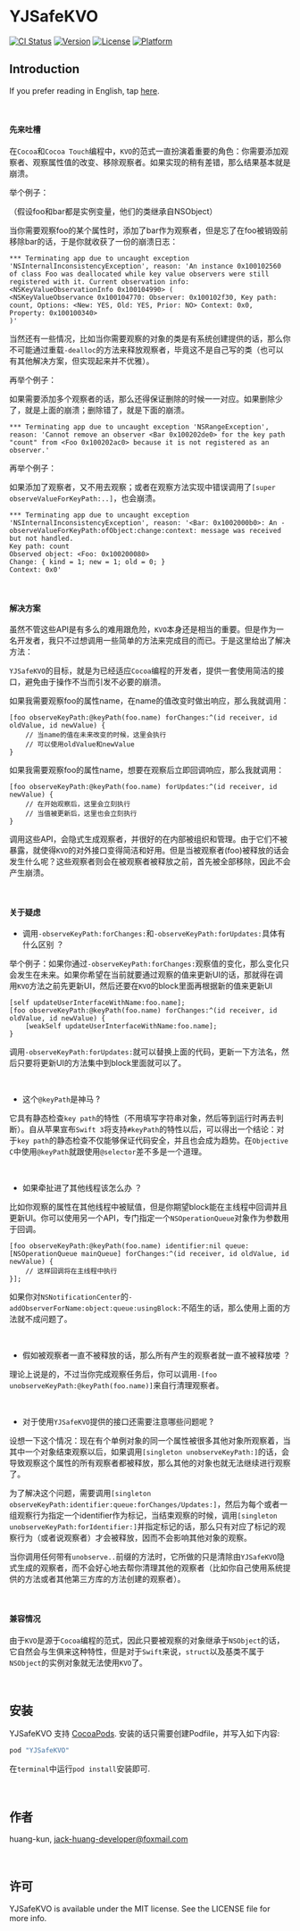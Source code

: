 # YJSafeKVO

[![CI Status](http://img.shields.io/travis/huang-kun/YJSafeKVO.svg?style=flat)](https://travis-ci.org/huang-kun/YJSafeKVO)
[![Version](https://img.shields.io/cocoapods/v/YJSafeKVO.svg?style=flat)](http://cocoapods.org/pods/YJSafeKVO)
[![License](https://img.shields.io/cocoapods/l/YJSafeKVO.svg?style=flat)](http://cocoapods.org/pods/YJSafeKVO)
[![Platform](https://img.shields.io/cocoapods/p/YJSafeKVO.svg?style=flat)](http://cocoapods.org/pods/YJSafeKVO)

## Introduction

If you prefer reading in English, tap [here](https://github.com/huang-kun/YJSafeKVO/blob/master/README.md).

<br>

#### 先来吐槽

在`Cocoa`和`Cocoa Touch`编程中，`KVO`的范式一直扮演着重要的角色：你需要添加观察者、观察属性值的改变、移除观察者。如果实现的稍有差错，那么结果基本就是崩溃。

举个例子：

（假设foo和bar都是实例变量，他们的类继承自NSObject）

当你需要观察foo的某个属性时，添加了bar作为观察者，但是忘了在foo被销毁前移除bar的话，于是你就收获了一份的崩溃日志：

```
*** Terminating app due to uncaught exception 'NSInternalInconsistencyException', reason: 'An instance 0x100102560 of class Foo was deallocated while key value observers were still registered with it. Current observation info: <NSKeyValueObservationInfo 0x100104990> (
<NSKeyValueObservance 0x100104770: Observer: 0x100102f30, Key path: count, Options: <New: YES, Old: YES, Prior: NO> Context: 0x0, Property: 0x100100340>
)'
```

当然还有一些情况，比如当你需要观察的对象的类是有系统创建提供的话，那么你不可能通过重载`-dealloc`的方法来释放观察者，毕竟这不是自己写的类（也可以有其他解决方案，但实现起来并不优雅）。

再举个例子：

如果需要添加多个观察者的话，那么还得保证删除的时候一一对应。如果删除少了，就是上面的崩溃；删除错了，就是下面的崩溃。


```
*** Terminating app due to uncaught exception 'NSRangeException', reason: 'Cannot remove an observer <Bar 0x100202de0> for the key path "count" from <Foo 0x100202ac0> because it is not registered as an observer.'
```

再举个例子：

如果添加了观察者，又不用去观察；或者在观察方法实现中错误调用了`[super observeValueForKeyPath:..]`，也会崩溃。

```
*** Terminating app due to uncaught exception 'NSInternalInconsistencyException', reason: '<Bar: 0x1002000b0>: An -observeValueForKeyPath:ofObject:change:context: message was received but not handled.
Key path: count
Observed object: <Foo: 0x100200080>
Change: { kind = 1; new = 1; old = 0; }
Context: 0x0'
```

<br>

#### 解决方案

虽然不管这些API是有多么的难用跟危险，`KVO`本身还是相当的重要。但是作为一名开发者，我只不过想调用一些简单的方法来完成目的而已。于是这里给出了解决方法：

`YJSafeKVO`的目标，就是为已经适应`Cocoa`编程的开发者，提供一套使用简洁的接口，避免由于操作不当而引发不必要的崩溃。

如果我需要观察foo的属性name，在name的值改变时做出响应，那么我就调用：

```
[foo observeKeyPath:@keyPath(foo.name) forChanges:^(id receiver, id oldValue, id newValue) {
    // 当name的值在未来改变的时候，这里会执行
    // 可以使用oldValue和newValue
}
```

如果我需要观察foo的属性name，想要在观察后立即回调响应，那么我就调用：

```
[foo observeKeyPath:@keyPath(foo.name) forUpdates:^(id receiver, id newValue) {
    // 在开始观察后，这里会立刻执行
    // 当值被更新后，这里也会立刻执行
}
```

调用这些API，会隐式生成观察者，并很好的在内部被组织和管理。由于它们不被暴露，就使得`KVO`的对外接口变得简洁和好用。但是当被观察者(foo)被释放的话会发生什么呢？这些观察者则会在被观察者被释放之前，首先被全部移除，因此不会产生崩溃。

<br>

#### 关于疑虑

* 调用`-observeKeyPath:forChanges:`和`-observeKeyPath:forUpdates:`具体有什么区别 ？

举个例子：如果你通过`-observeKeyPath:forChanges:`观察值的变化，那么变化只会发生在未来。如果你希望在当前就要通过观察的值来更新UI的话，那就得在调用`KVO`方法之前先更新UI，然后还要在`KVO`的block里面再根据新的值来更新UI

```
[self updateUserInterfaceWithName:foo.name];
[foo observeKeyPath:@keyPath(foo.name) forChanges:^(id receiver, id oldValue, id newValue) {
    [weakSelf updateUserInterfaceWithName:foo.name]; 
}
```

调用`-observeKeyPath:forUpdates:`就可以替换上面的代码，更新一下方法名，然后只要将更新UI的方法集中到block里面就可以了。

<br>

* 这个`@keyPath`是神马 ?

它具有静态检查`key path`的特性（不用填写字符串对象，然后等到运行时再去判断）。自从苹果宣布`Swift 3`将支持`#keyPath`的特性以后，可以得出一个结论：对于`key path`的静态检查不仅能够保证代码安全，并且也会成为趋势。在`Objective C`中使用`@keyPath`就跟使用`@selector`差不多是一个道理。

<br>

* 如果牵扯进了其他线程该怎么办 ？

比如你观察的属性在其他线程中被赋值，但是你期望block能在主线程中回调并且更新UI。你可以使用另一个API，专门指定一个`NSOperationQueue`对象作为参数用于回调。

```
[foo observeKeyPath:@keyPath(foo.name) identifier:nil queue:[NSOperationQueue mainQueue] forChanges:^(id receiver, id oldValue, id newValue) {
    // 这样回调将在主线程中执行
}];
```

如果你对`NSNotificationCenter`的`-addObserverForName:object:queue:usingBlock:`不陌生的话，那么使用上面的方法就不成问题了。

<br>

* 假如被观察者一直不被释放的话，那么所有产生的观察者就一直不被释放喽 ？

理论上说是的，不过当你完成观察任务后，你可以调用`-[foo unobserveKeyPath:@keyPath(foo.name)]`来自行清理观察者。

<br>

* 对于使用`YJSafeKVO`提供的接口还需要注意哪些问题呢 ?

设想一下这个情况：现在有个单例对象的同一个属性被很多其他对象所观察着，当其中一个对象结束观察以后，如果调用`[singleton unobserveKeyPath:]`的话，会导致观察这个属性的所有观察者都被释放，那么其他的对象也就无法继续进行观察了。

为了解决这个问题，需要调用`[singleton observeKeyPath:identifier:queue:forChanges/Updates:]`，然后为每个或者一组观察行为指定一个identifier作为标记，当结束观察的时候，调用`[singleton unobserveKeyPath:forIdentifier:]`并指定标记的话，那么只有对应了标记的观察行为（或者说观察者）才会被释放，因而不会影响其他对象的观察。

当你调用任何带有`unobserve..`前缀的方法时，它所做的只是清除由`YJSafeKVO`隐式生成的观察者，而不会好心地去帮你清理其他的观察者（比如你自己使用系统提供的方法或者其他第三方库的方法创建的观察者）。

<br>

#### 兼容情况

由于`KVO`是源于`Cocoa`编程的范式，因此只要被观察的对象继承于`NSObject`的话，它自然会与生俱来这种特性，但是对于`Swift`来说，`struct`以及基类不属于`NSObject`的实例对象就无法使用`KVO`了。

<br>

## 安装

YJSafeKVO 支持 [CocoaPods](http://cocoapods.org). 安装的话只需要创建Podfile，并写入如下内容:

```ruby
pod "YJSafeKVO"
```

在`terminal`中运行`pod install`安装即可.

<br>

## 作者

huang-kun, jack-huang-developer@foxmail.com

<br>

## 许可

YJSafeKVO is available under the MIT license. See the LICENSE file for more info.






